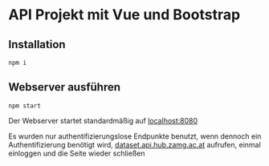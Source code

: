 # API Projekt mit Vue und Bootstrap

## Installation

```console
npm i
```

## Webserver ausführen

```console
npm start
```

Der Webserver startet standardmäßig auf [localhost:8080](http://localhost:8080)

Es wurden nur authentifizierungslose Endpunkte benutzt, wenn dennoch ein Authentifizierung benötigt wird, [dataset.api.hub.zamg.ac.at](https://dataset.api.hub.zamg.ac.at/v1/grid/current/inca-v1-1h-1km/metadata) aufrufen, einmal einloggen und die Seite wieder schließen
